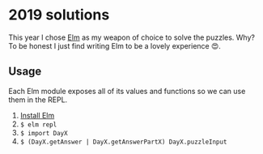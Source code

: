 # 2019 solutions

This year I chose [Elm](https://elm-lang.org) as my weapon of choice to solve the puzzles. Why? To be honest I just find writing Elm to be a lovely experience 😍.

## Usage

Each Elm module exposes all of its values and functions so we can use them in the REPL.

1. [Install Elm](https://guide.elm-lang.org/install/elm.html)
1. `$ elm repl`
1. `$ import DayX`
1. `$ (DayX.getAnswer | DayX.getAnswerPartX) DayX.puzzleInput`
